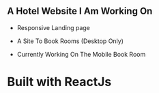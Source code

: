 ## A Hotel Website I Am Working On

- Responsive Landing page

- A Site To Book Rooms (Desktop Only)

- Currently Working On The Mobile Book Room

# Built with ReactJs
